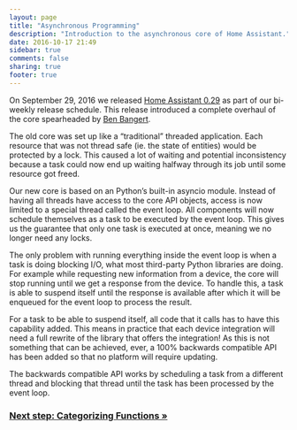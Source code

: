 ```yaml
---
layout: page
title: "Asynchronous Programming"
description: "Introduction to the asynchronous core of Home Assistant."
date: 2016-10-17 21:49
sidebar: true
comments: false
sharing: true
footer: true
---
```


On September 29, 2016 we released [Home Assistant 0.29][0.29] as part of our bi-weekly release schedule. This release introduced a complete overhaul of the core spearheaded by [Ben Bangert][ben].

The old core was set up like a “traditional” threaded application. Each resource that was not thread safe (ie. the state of entities) would be protected by a lock. This caused a lot of waiting and potential inconsistency because a task could now end up waiting halfway through its job until some resource got freed.

Our new core is based on an Python’s built-in asyncio module. Instead of having all threads have access to the core API objects, access is now limited to a special thread called the event loop. All components will now schedule themselves as a task to be executed by the event loop. This gives us the guarantee that only one task is executed at once, meaning we no longer need any locks.

The only problem with running everything inside the event loop is when a task is doing blocking I/O, what most third-party Python libraries are doing. For example while requesting new information from a device, the core will stop running until we get a response from the device. To handle this, a task is able to suspend itself until the response is available after which it will be enqueued for the event loop to process the result.

For a task to be able to suspend itself, all code that it calls has to have this capability added. This means in practice that each device integration will need a full rewrite of the library that offers the integration! As this is not something that can be achieved, ever, a 100% backwards compatible API has been added so that no platform will require updating.

The backwards compatible API works by scheduling a task from a different thread and blocking that thread until the task has been processed by the event loop.

### [Next step: Categorizing Functions &raquo;](/developers/asyncio_categorizing_functions/)

[0.29]: https://home-assistant.io/blog/2016/09/29/async-sleepiq-emoncms-stocks/
[ben]: https://github.com/bbangert/
